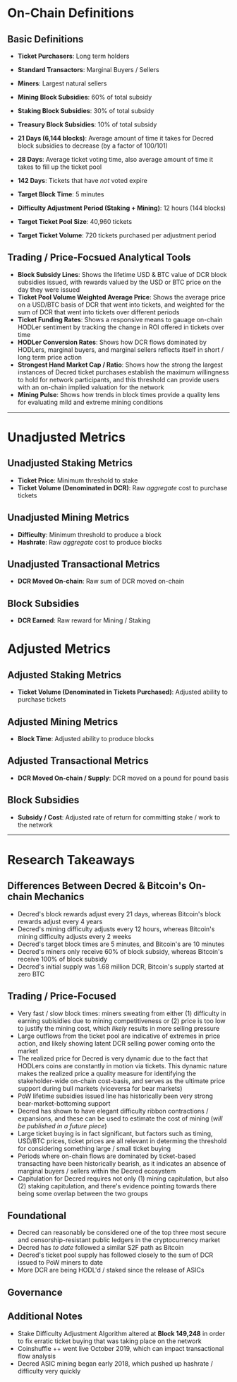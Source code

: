 # On-Chain Definitions

## Basic Definitions
- **Ticket Purchasers**: Long term holders
- **Standard Transactors**: Marginal Buyers / Sellers
- **Miners**: Largest natural sellers

- **Mining Block Subsidies**: 60% of total subsidy
- **Staking Block Subsidies**: 30% of total subsidy
- **Treasury Block Subsidies**: 10% of total subsidy

- **21 Days (6,144 blocks)**: Average amount of time it takes for Decred block subsidies to decrease (by a factor of 100/101)
- **28 Days**: Average ticket voting time, also average amount of time it takes to fill up the ticket pool 
- **142 Days**: Tickets that have *not* voted expire

- **Target Block Time**: 5 minutes
- **Difficulty Adjustment Period (Staking + Mining)**: 12 hours (144 blocks)
- **Target Ticket Pool Size**: 40,960 tickets
- **Target Ticket Volume**: 720 tickets purchased per adjustment period

## Trading / Price-Focsued Analytical Tools
- **Block Subsidy Lines**: Shows the lifetime USD & BTC value of DCR block subsidies issued, with rewards valued by the USD or BTC price on the day they were issued
- **Ticket Pool Volume Weighted Average Price**: Shows the average price on a USD/BTC basis of DCR that went into tickets, and weighted for the sum of DCR that went into tickets over different periods
- **Ticket Funding Rates**: Shows a responsive means to gauage on-chain HODLer sentiment by tracking the change in ROI offered in tickets over time
- **HODLer Conversion Rates**: Shows how DCR flows dominated by HODLers, marginal buyers, and marginal sellers reflects itself in short / long term price action
- **Strongest Hand Market Cap / Ratio**: Shows how the strong the largest instances of Decred ticket purchases establish the maximum willingness to hold for network participants, and this threshold can provide users with an on-chain implied valuation for the network
- **Mining Pulse**: Shows how trends in block times provide a quality lens for evaluating mild and extreme mining conditions

---

# Unadjusted Metrics

## Unadjusted Staking Metrics
- **Ticket Price**: Minimum threshold to stake
- **Ticket Volume (Denominated in DCR)**: Raw *aggregate* cost to purchase tickets

## Unadjusted Mining Metrics
- **Difficulty**: Minimum threshold to produce a block
- **Hashrate**: Raw *aggregate* cost to produce blocks

## Unadjusted Transactional Metrics
- **DCR Moved On-chain**: Raw sum of DCR moved on-chain

## Block Subsidies
- **DCR Earned**: Raw reward for Mining / Staking

# Adjusted Metrics

## Adjusted Staking Metrics
- **Ticket Volume (Denominated in Tickets Purchased)**: Adjusted ability to purchase tickets

## Adjusted Mining Metrics
- **Block Time**: Adjusted ability to produce blocks

## Adjusted Transactional Metrics
- **DCR Moved On-chain / Supply**: DCR moved on a pound for pound basis 

## Block Subsidies
- **Subsidy / Cost**: Adjusted rate of return for committing stake / work to the network

---

# Research Takeaways

## Differences Between Decred & Bitcoin's On-chain Mechanics
- Decred's block rewards adjust every 21 days, whereas Bitcoin's block rewards adjust every 4 years
- Decred's mining difficulty adjusts every 12 hours, whereas Bitcoin's mining difficulty adjusts every 2 weeks
- Decred's target block times are 5 minutes, and Bitcoin's are 10 minutes
- Decred's miners only receive 60% of block subsidy, whereas Bitcoin's receive 100% of block subsidy
- Decred's initial supply was 1.68 million DCR, Bitcoin's supply started at zero BTC

## Trading / Price-Focused
- Very fast / slow block times: miners sweating from either (1) difficulty in earning subisidies due to mining competitiveness or (2) price is too low to justify the mining cost, which *likely* results in more selling pressure
- Large outflows from the ticket pool are indicative of extremes in price action, and likely showing latent DCR selling power coming onto the market
- The realized price for Decred is very dynamic due to the fact that HODLers coins are constantly in motion via tickets. This dynamic nature makes the realized price a quality measure for identifying the stakeholder-wide on-chain cost-basis, and serves as the ultimate price support during bull markets (viceversa for bear markets)
- PoW lifetime subsidies issued line has historically been very strong bear-market-bottoming support
- Decred has shown to have elegant difficulty ribbon contractions / expansions, and these can be used to estimate the cost of mining (*will be published in a future piece*)
- Large ticket buying is in fact significant, but factors such as timing, USD/BTC prices, ticket prices are all relevant in determing the threshold for considering something large / small ticket buying
- Periods where on-chain flows are dominated by ticket-based transacting have been historically bearish, as it indicates an absence of marginal buyers / sellers within the Decred ecosystem
- Capitulation for Decred requires not only (1) mining capitulation, but also (2) staking capitulation, and there's evidence pointing towards there being some overlap between the two groups

## Foundational
- Decred can reasonably be considered one of the top three most secure and censorship-resistant public ledgers in the cryptocurrency market
- Decred has *to date* followed a similar S2F path as Bitcoin
- Decred's ticket pool supply has followed closely to the sum of DCR issued to PoW miners to date
- More DCR are being HODL'd / staked since the release of ASICs

## Governance


## Additional Notes
- Stake Difficulty Adjustment Algorithm altered at **Block 149,248** in order to fix erratic ticket buying that was taking place on the network
- Coinshuffle ++ went live October 2019, which can impact transactional flow analysis
- Decred ASIC mining began early 2018, which pushed up hashrate / difficulty very quickly